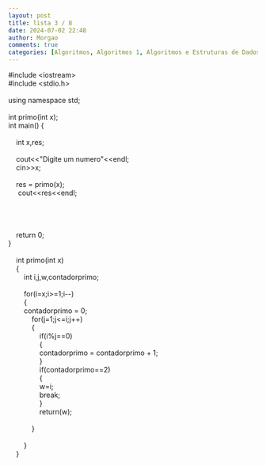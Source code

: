 ```yaml
---
layout: post
title: lista 3 / 8
date: 2024-07-02 22:48
author: Morgao
comments: true
categories: [Algoritmos, Algoritmos 1, Algoritmos e Estruturas de Dados, beecrowd, Linguagem C, Programação]
---
```

#include &lt;iostream&gt;<br />#include &lt;stdio.h&gt;<br /><br />using namespace std;<br /><br />int primo(int x);<br />int main() {<br />&nbsp;&nbsp;&nbsp; <br />&nbsp;&nbsp;&nbsp; int x,res;<br />&nbsp;&nbsp;&nbsp; &nbsp;&nbsp;&nbsp; <br />&nbsp;&nbsp;&nbsp; cout&lt;&lt;"Digite um numero"&lt;&lt;endl;<br />&nbsp;&nbsp;&nbsp; cin&gt;&gt;x;<br />&nbsp;&nbsp;&nbsp; <br />&nbsp;&nbsp;&nbsp; res = primo(x);<br />&nbsp;&nbsp;&nbsp;&nbsp; cout&lt;&lt;res&lt;&lt;endl;<br />&nbsp;&nbsp;&nbsp; <br /><br /><br /><br />&nbsp;&nbsp;&nbsp; return 0;<br />}<br /><br />&nbsp;&nbsp;&nbsp; int primo(int x)<br />&nbsp;&nbsp;&nbsp; {<br />&nbsp;&nbsp;&nbsp; &nbsp;&nbsp;&nbsp; int i,j,w,contadorprimo;<br /><br />&nbsp;&nbsp;&nbsp; &nbsp;&nbsp;&nbsp; for(i=x;i&gt;=1;i--)<br />&nbsp;&nbsp;&nbsp; &nbsp;&nbsp;&nbsp; {<br />&nbsp;&nbsp;&nbsp; &nbsp;&nbsp;&nbsp; contadorprimo = 0;<br />&nbsp;&nbsp;&nbsp; &nbsp;&nbsp;&nbsp; &nbsp;&nbsp;&nbsp; for(j=1;j&lt;=i;j++)<br />&nbsp;&nbsp;&nbsp; &nbsp;&nbsp;&nbsp; &nbsp;&nbsp;&nbsp; {<br />&nbsp;&nbsp;&nbsp; &nbsp;&nbsp;&nbsp; &nbsp;&nbsp;&nbsp; &nbsp;&nbsp;&nbsp; if(i%j==0)<br />&nbsp;&nbsp;&nbsp; &nbsp;&nbsp;&nbsp; &nbsp;&nbsp;&nbsp; &nbsp;&nbsp;&nbsp; {<br />&nbsp;&nbsp;&nbsp; &nbsp;&nbsp;&nbsp; &nbsp;&nbsp;&nbsp; &nbsp;&nbsp;&nbsp; contadorprimo = contadorprimo + 1;<br />&nbsp;&nbsp;&nbsp; &nbsp;&nbsp;&nbsp; &nbsp;&nbsp;&nbsp; &nbsp;&nbsp;&nbsp; }<br />&nbsp;&nbsp;&nbsp; &nbsp;&nbsp;&nbsp; &nbsp;&nbsp;&nbsp; &nbsp;&nbsp;&nbsp; if(contadorprimo==2)<br />&nbsp;&nbsp;&nbsp; &nbsp;&nbsp;&nbsp; &nbsp;&nbsp;&nbsp; &nbsp;&nbsp;&nbsp; {<br />&nbsp;&nbsp;&nbsp; &nbsp;&nbsp;&nbsp; &nbsp;&nbsp;&nbsp; &nbsp;&nbsp;&nbsp; w=i;<br />&nbsp;&nbsp;&nbsp; &nbsp;&nbsp;&nbsp; &nbsp;&nbsp;&nbsp; &nbsp;&nbsp;&nbsp; break;<br />&nbsp;&nbsp;&nbsp; &nbsp;&nbsp;&nbsp; &nbsp;&nbsp;&nbsp; &nbsp;&nbsp;&nbsp; }<br />&nbsp;&nbsp;&nbsp; &nbsp;&nbsp;&nbsp; &nbsp;&nbsp;&nbsp; &nbsp;&nbsp;&nbsp; return(w);<br />&nbsp;&nbsp;&nbsp; &nbsp;&nbsp;&nbsp; &nbsp;&nbsp;&nbsp; <br />&nbsp;&nbsp;&nbsp; &nbsp;&nbsp;&nbsp; &nbsp;&nbsp;&nbsp; }<br /><br />&nbsp;&nbsp;&nbsp; &nbsp;&nbsp;&nbsp; }<br />&nbsp;&nbsp;&nbsp; }<br />&nbsp;&nbsp;&nbsp; &nbsp;&nbsp;&nbsp; &nbsp;&nbsp;&nbsp; &nbsp;&nbsp;&nbsp; <br />
